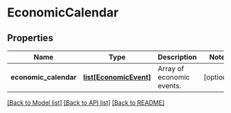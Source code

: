 # EconomicCalendar

## Properties
Name | Type | Description | Notes
------------ | ------------- | ------------- | -------------
**economic_calendar** | [**list[EconomicEvent]**](EconomicEvent.md) | Array of economic events. | [optional] 

[[Back to Model list]](../README.md#documentation-for-models) [[Back to API list]](../README.md#documentation-for-api-endpoints) [[Back to README]](../README.md)


